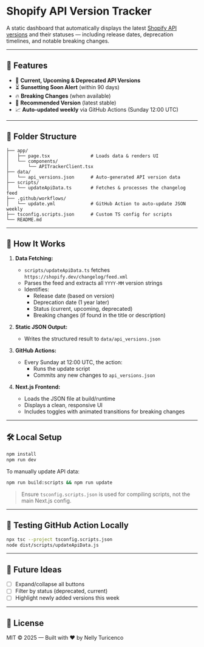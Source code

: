 # Shopify API Version Tracker

A static dashboard that automatically displays the latest [Shopify API versions](https://shopify.dev/changelog) and their statuses — including release dates, deprecation timelines, and notable breaking changes.

---

## 🚀 Features

- 📅 **Current, Upcoming & Deprecated API Versions**
- ⏳ **Sunsetting Soon Alert** (within 90 days)
- 🔥 **Breaking Changes** (when available)
- 📌 **Recommended Version** (latest stable)
- 📈 **Auto-updated weekly** via GitHub Actions (Sunday 12:00 UTC)

---

## 📂 Folder Structure

```
├── app/
│   ├── page.tsx               # Loads data & renders UI
│   └── components/
│       └── APITrackerClient.tsx
├── data/
│   └── api_versions.json      # Auto-generated API version data
├── scripts/
│   └── updateApiData.ts       # Fetches & processes the changelog feed
├── .github/workflows/
│   └── update.yml             # GitHub Action to auto-update JSON weekly
├── tsconfig.scripts.json      # Custom TS config for scripts
└── README.md
```

---

## 🔄 How It Works

1. **Data Fetching:**
   - `scripts/updateApiData.ts` fetches `https://shopify.dev/changelog/feed.xml`
   - Parses the feed and extracts all `YYYY-MM` version strings
   - Identifies:
     - Release date (based on version)
     - Deprecation date (1 year later)
     - Status (current, upcoming, deprecated)
     - Breaking changes (if found in the title or description)

2. **Static JSON Output:**
   - Writes the structured result to `data/api_versions.json`

3. **GitHub Actions:**
   - Every Sunday at 12:00 UTC, the action:
     - Runs the update script
     - Commits any new changes to `api_versions.json`

4. **Next.js Frontend:**
   - Loads the JSON file at build/runtime
   - Displays a clean, responsive UI
   - Includes toggles with animated transitions for breaking changes

---

## 🛠 Local Setup

```bash
npm install
npm run dev
```

To manually update API data:
```bash
npm run build:scripts && npm run update
```

> Ensure `tsconfig.scripts.json` is used for compiling scripts, not the main Next.js config.

---

## 🧪 Testing GitHub Action Locally

```bash
npx tsc --project tsconfig.scripts.json
node dist/scripts/updateApiData.js
```

---

## 🧠 Future Ideas

- [ ] Expand/collapse all buttons
- [ ] Filter by status (deprecated, current)
- [ ] Highlight newly added versions this week

---

## 📘 License

MIT © 2025 — Built with ❤️ by Nelly Turicenco
